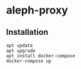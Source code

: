 # aleph-proxy

## Installation

```shell
apt update
apt upgrade
apt install docker-compose
docker-compose up
```